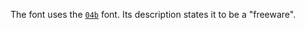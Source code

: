 The font uses the [`04b`](https://www.dafont.com/font-comment.php?file=04b_30) font. Its description states it to be a "freeware".